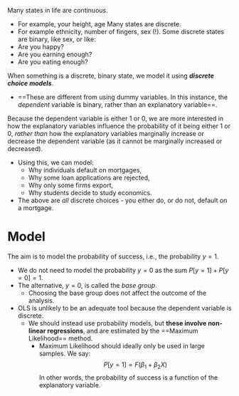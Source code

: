 Many states in life are continuous.
- For example, your height, age
Many states are discrete.
- For example ethnicity, number of fingers, sex (!).
Some discrete states are binary, like sex, or like:
- Are you happy?
- Are you earning enough?
- Are you eating enough?

When something is a discrete, binary state, we model it using ***discrete choice models***.
- ==These are different from using dummy variables. In this instance, the *dependent* variable is binary, rather than an explanatory variable==.

Because the dependent variable is either 1 or 0, we are more interested in how the explanatory variables influence the probability of it being either 1 or 0, *rather than* how the explanatory variables marginally increase or decrease the dependent variable (as it cannot be marginally increased or decreased).
- Using this, we can model:
	- Why individuals default on mortgages,
	- Why some loan applications are rejected,
	- Why only some firms export,
	- Why students decide to study economics.
- The above are *all* discrete choices - you either do, or do not, default on a mortgage.
# Model
The aim is to model the probability of success, i.e., the probability $y=1$.
- We do not need to model the probability $y=0$ as the sum $P[y=1]+P[y=0]=1$.
- The alternative, $y=0$, is called the *base group*.
	- Choosing the base group does not affect the outcome of the analysis.
- OLS is unlikely to be an adequate tool because the dependent variable is discrete.
	- We should instead use probability models, but **these involve non-linear regressions**, and are estimated by the ==Maximum Likelihood== method.
		- Maximum Likelihood should ideally only be used in large samples.
We say:
$$
P[y=1]=F(\beta_{1}+\beta_{2} X)
$$
In other words, the probability of success is a function of the explanatory variable.